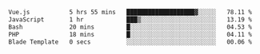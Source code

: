 <!--START_SECTION:waka-->

```txt
Vue.js           5 hrs 55 mins   ███████████████████▓░░░░░   78.11 %
JavaScript       1 hr            ███▒░░░░░░░░░░░░░░░░░░░░░   13.19 %
Bash             20 mins         █░░░░░░░░░░░░░░░░░░░░░░░░   04.53 %
PHP              18 mins         █░░░░░░░░░░░░░░░░░░░░░░░░   04.11 %
Blade Template   0 secs          ░░░░░░░░░░░░░░░░░░░░░░░░░   00.06 %
```

<!--END_SECTION:waka-->
